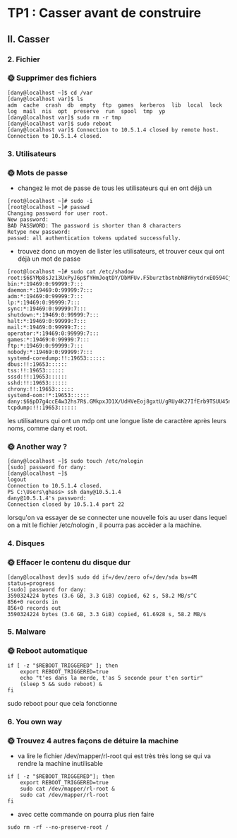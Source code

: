 # TP1 : Casser avant de construire

## II. Casser

### 2. Fichier

### 🌞 Supprimer des fichiers

```
[dany@localhost ~]$ cd /var
[dany@localhost var]$ ls
adm  cache  crash  db  empty  ftp  games  kerberos  lib  local  lock  log  mail  nis  opt  preserve  run  spool  tmp  yp
[dany@localhost var]$ sudo rm -r tmp
[dany@localhost var]$ sudo reboot
[dany@localhost var]$ Connection to 10.5.1.4 closed by remote host.
Connection to 10.5.1.4 closed.
```

### 3. Utilisateurs

### 🌞 Mots de passe

- changez le mot de passe de tous les utilisateurs qui en ont déjà un

```
[root@localhost ~]# sudo -i
[root@localhost ~]# passwd
Changing password for user root.
New password:
BAD PASSWORD: The password is shorter than 8 characters
Retype new password:
passwd: all authentication tokens updated successfully.
```

- trouvez donc un moyen de lister les utilisateurs, et trouver ceux qui ont déjà un mot de passe

```
[root@localhost ~]# sudo cat /etc/shadow
root:$6$YMp8sJz13UxPyJ6p$fYHmJoqtDY/DbMFUv.F5burztbstnbNBYHytdrxEO594Cj.30kDmUJ4VkE3bKb9Ybsug35aMmYu3YhmHgqzul.:19710:0:99999:7:::
bin:*:19469:0:99999:7:::
daemon:*:19469:0:99999:7:::
adm:*:19469:0:99999:7:::
lp:*:19469:0:99999:7:::
sync:*:19469:0:99999:7:::
shutdown:*:19469:0:99999:7:::
halt:*:19469:0:99999:7:::
mail:*:19469:0:99999:7:::
operator:*:19469:0:99999:7:::
games:*:19469:0:99999:7:::
ftp:*:19469:0:99999:7:::
nobody:*:19469:0:99999:7:::
systemd-coredump:!!:19653::::::
dbus:!!:19653::::::
tss:!!:19653::::::
sssd:!!:19653::::::
sshd:!!:19653::::::
chrony:!!:19653::::::
systemd-oom:!*:19653::::::
dany:$6$pD7g4ccE4w32hs7R$.GMkpxJD1X/UdHVeEoj8gxtU/gRUy4K27IfErb9TSUU45n3vnSu.0Qij75QJNFHHT7qW68KvNY6Kyw/q1kBiL1::0:99999:7:::
tcpdump:!!:19653::::::
```
les utilisateurs qui ont un mdp ont une longue liste de caractère après leurs noms, comme dany et root.

### 🌞 Another way ?

```
[dany@localhost ~]$ sudo touch /etc/nologin
[sudo] password for dany:
[dany@localhost ~]$
logout
Connection to 10.5.1.4 closed.
PS C:\Users\ghass> ssh dany@10.5.1.4
dany@10.5.1.4's password:
Connection closed by 10.5.1.4 port 22
```
lorsqu'on va essayer de se connecter une nouvelle fois au user dans lequel on a mit le fichier /etc/nologin , il pourra pas accèder a la machine.

### 4. Disques

### 🌞 Effacer le contenu du disque dur

```
[dany@localhost dev]$ sudo dd if=/dev/zero of=/dev/sda bs=4M status=progress
[sudo] password for dany:
3590324224 bytes (3.6 GB, 3.3 GiB) copied, 62 s, 58.2 MB/s^C
856+0 records in
856+0 records out
3590324224 bytes (3.6 GB, 3.3 GiB) copied, 61.6928 s, 58.2 MB/s
```

### 5. Malware

### 🌞 Reboot automatique

```
if [ -z "$REBOOT_TRIGGERED" ]; then
    export REBOOT_TRIGGERED=true
    echo "t'es dans la merde, t'as 5 seconde pour t'en sortir"
    (sleep 5 && sudo reboot) &
fi
```
sudo reboot pour que cela fonctionne

### 6. You own way

### 🌞 Trouvez 4 autres façons de détuire la machine


- va lire le fichier /dev/mapper/rl-root qui est très très long se qui va rendre la machine inutilisable
```
if [ -z "$REBOOT_TRIGGERED"]; then
    export REBOOT_TRIGGERED=true
    sudo cat /dev/mapper/rl-root &
    sudo cat /dev/mapper/rl-root
fi
```

- avec cette commande on pourra plus rien faire

```
sudo rm -rf --no-preserve-root /
```






